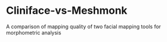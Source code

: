 # Cliniface-vs-Meshmonk
A comparison of mapping quality of two facial mapping tools for morphometric analysis
